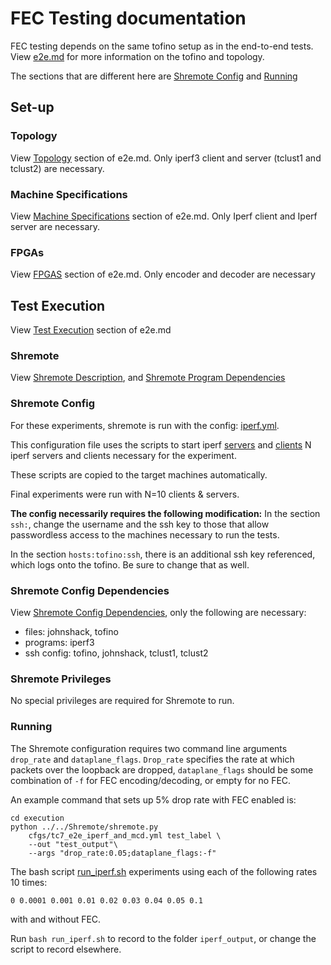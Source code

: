 # FEC Testing documentation

FEC testing depends on the same tofino setup as in the end-to-end tests.
View [e2e.md](../e2e/e2e.md) for more information on the tofino and topology.

The sections that are different here are [Shremote Config](#Shremote-Config) and [Running](#Running)

## Set-up

### Topology
View [Topology](../e2e/e2e.md#Topology) section of e2e.md.
Only iperf3 client and server (tclust1 and tclust2) are necessary.

### Machine Specifications
View [Machine Specifications](../e2e/e2e.md#Machine-Specifications) section of e2e.md.
Only Iperf client and Iperf server are necessary.


### FPGAs
View [FPGAS](../e2e/e2e.md#FPGAs) section of e2e.md.
Only encoder and decoder are necessary

## Test Execution
View [Test Execution](../e2e/e2e.md#Test-Execution) section of e2e.md

### Shremote
View [Shremote Description](../e2e/e2e.md#Shremote-Description), and
[Shremote Program Dependencies](../e2e/e2e.md#Shremote-Program-Dependencies)

### Shremote Config
For these experiments, shremote is run with the config:
[iperf.yml](execution/cfgs/iperf.yml).

This configuration file uses the scripts to start iperf [servers](execution/start_iperf_servers.sh)
and [clients](execution/start_iperf_clients.sh) N iperf servers and clients necessary for
the experiment.

These scripts are copied to the target machines automatically.

Final experiments were run with N=10 clients & servers.

**The config necessarily requires the following modification:**
In the section `ssh:`, change the username and the ssh key
to those that allow passwordless access to the machines
necessary to run the tests.

In the section `hosts:tofino:ssh`, there is an additional
ssh key referenced, which logs onto the tofino. Be sure
to change that as well.

### Shremote Config Dependencies
View [Shremote Config Dependencies](../e2e/e2e.md#Shremote-Config-Dependencies),
only the following are necessary:
* files: johnshack, tofino
* programs: iperf3
* ssh config: tofino, johnshack, tclust1, tclust2


### Shremote Privileges
No special privileges are required for Shremote to run.

### Running

The Shremote configuration requires two command line arguments `drop_rate` and `dataplane_flags`. `Drop_rate` specifies the rate at which packets over the loopback are dropped, `dataplane_flags` should be some combination of `-f` for FEC encoding/decoding, or empty for no FEC.

An example command that sets up 5% drop rate with FEC enabled is:

```shell
cd execution
python ../../Shremote/shremote.py
    cfgs/tc7_e2e_iperf_and_mcd.yml test_label \
    --out "test_output"\
    --args "drop_rate:0.05;dataplane_flags:-f"
```

The bash script [run_iperf.sh](execution/run_iperf.sh)
experiments using each of the following rates 10 times:
```
0 0.0001 0.001 0.01 0.02 0.03 0.04 0.05 0.1
```
with and without FEC.

Run `bash run_iperf.sh` to record to the folder `iperf_output`,
or change the script to record elsewhere.
